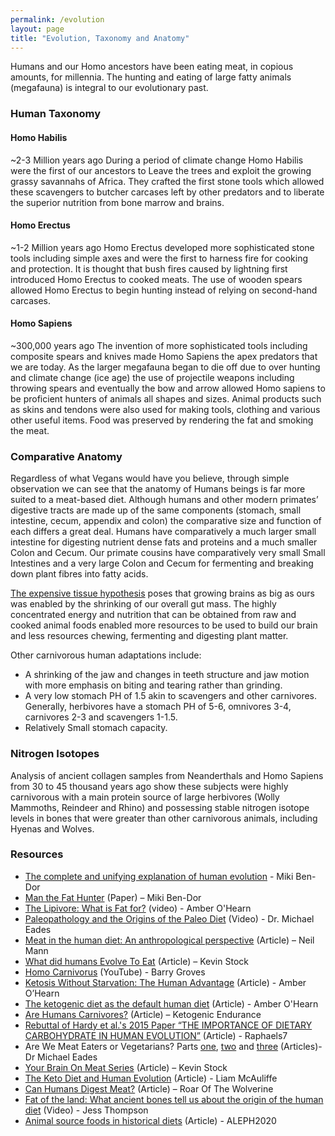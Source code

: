 ```yaml
---
permalink: /evolution
layout: page
title: "Evolution, Taxonomy and Anatomy"
---
```


Humans and our Homo ancestors have been eating meat, in copious amounts, for millennia. The hunting and eating of large fatty animals (megafauna) is integral to our evolutionary past.
### Human Taxonomy
#### Homo Habilis
~2-3 Million years ago
During a period of climate change Homo Habilis were the first of our ancestors to Leave the trees and exploit the growing grassy savannahs of Africa. They crafted the first stone tools which allowed these scavengers to butcher carcases left by other predators and to liberate the superior nutrition from bone marrow and brains. 
#### Homo Erectus
~1-2 Million years ago
Homo Erectus developed more sophisticated stone tools including simple axes and were the first to harness fire for cooking and protection. It is thought that bush fires caused by lightning first introduced Homo Erectus to cooked meats. The use of wooden spears allowed Homo Erectus to begin hunting instead of relying on second-hand carcases. 
#### Homo Sapiens
~300,000 years ago
The invention of more sophisticated tools including composite spears and knives made Homo Sapiens the apex predators that we are today. As the larger megafauna began to die off due to over hunting and climate change (ice age) the use of projectile weapons including throwing spears and eventually the bow and arrow allowed Homo sapiens to be proficient hunters of animals all shapes and sizes. Animal products such as skins and tendons were also used for making tools, clothing and various other useful items. Food was preserved by rendering the fat and smoking the meat.
### Comparative Anatomy
Regardless of what Vegans would have you believe, through simple observation we can see that the anatomy of Humans beings is far more suited to a meat-based diet. Although humans and other modern primates’ digestive tracts are made up of the same components (stomach, small intestine, cecum, appendix and colon) the comparative size and function of each differs a great deal. Humans have comparatively a much larger small intestine for digesting nutrient dense fats and proteins and a much smaller Colon and Cecum. Our primate cousins have comparatively very small Small Intestines and a very large Colon and Cecum for fermenting and breaking down plant fibres into fatty acids. 

[The expensive tissue hypothesis](http://www.scielo.br/scielo.php?script=sci_arttext&pid=S0100-84551997000100023) poses that growing brains as big as ours was enabled by the shrinking of our overall gut mass. The highly concentrated energy and nutrition that can be obtained from raw and cooked animal foods enabled more resources to be used to build our brain and less resources chewing, fermenting and digesting plant matter.

Other carnivorous human adaptations include:
- A shrinking of the jaw and changes in teeth structure and jaw motion with more emphasis on biting and tearing rather than grinding.
- A very low stomach PH of 1.5 akin to scavengers and other carnivores. Generally, herbivores have a stomach PH of 5-6, omnivores 3-4, carnivores 2-3 and scavengers 1-1.5.
- Relatively Small stomach capacity.

### Nitrogen Isotopes
Analysis of ancient collagen samples from Neanderthals and Homo Sapiens from 30 to 45 thousand years ago show these subjects were highly carnivorous with a main protein source of large herbivores (Wolly Mammoths, Reindeer and Rhino) and possessing stable nitrogen isotope levels in bones that were greater than other carnivorous animals, including Hyenas and Wolves. 


### Resources
- [The complete and unifying explanation of human evolution](https://www.paleostyle.com/?p=2212) - Miki Ben-Dor
- [Man the Fat Hunter](https://eatmeatdrinkwater.files.wordpress.com/2015/04/man-the-fat-hunter-by-miki-ben-dor.pdf) (Paper) – Miki Ben-Dor
- [The Lipivore: What is Fat for?](https://www.youtube.com/watch?v=xAWReEm4l0w&t=145s) (video) - Amber O'Hearn
- [Paleopathology and the Origins of the Paleo Diet](https://www.youtube.com/watch?v=3fewDdSUSwg) (Video) - Dr. Michael Eades
- [Meat in the human diet: An anthropological perspective](https://onlinelibrary.wiley.com/doi/full/10.1111/j.1747-0080.2007.00194.x) (Article) – Neil Mann
- [What did humans Evolve To Eat](https://www.kevinstock.io/health/what-did-humans-evolve-to-eat/) (Article) – Kevin Stock
- [Homo Carnivorus](https://www.youtube.com/watch?v=qn5zdWucv6I) (YouTube) - Barry Groves
- [Ketosis Without Starvation: The Human Advantage](http://www.ketotic.org/2018/04/ketosis-without-starvation-human.html) (Article) - Amber O’Hearn
- [The ketogenic diet as the default human diet](http://www.empiri.ca/2014/11/the-ketogenic-diet-as-default-human.html) (Article) - Amber O'Hearn
- [Are Humans Carnivores?](https://ketogenicendurance.com/2018/06/22/carnivore-diet-are-humans-carnivores/) (Article) – Ketogenic Endurance
- [Rebuttal of Hardy et al.'s 2015 Paper “THE IMPORTANCE OF DIETARY CARBOHYDRATE IN HUMAN EVOLUTION”](https://raphaels7.wordpress.com/2015/09/19/rebuttal-of-14-claims-about-metabolism-genetics-paleoanthropology-stable-isotope-analyses-in-hardy-et-al-s-paper-2015-the-importance-of-dietary-carbohydrate-in-human-evolutio/) (Article) - Raphaels7
- Are We Meat Eaters or Vegetarians? Parts [one](https://www.proteinpower.com/are-we-meat-eaters-or-vegetarians-part-i/), [two](https://www.proteinpower.com/are-we-meat-eaters-or-vegetarians-part-ii/) and [three](https://www.proteinpower.com/are-we-meat-eaters-or-vegetarians-part-iii/) (Articles)- Dr Michael Eades
- [Your Brain On Meat Series](https://www.kevinstock.io/health/your-brain-on-meat/) (Article) – Kevin Stock
- [The Keto Diet and Human Evolution](https://www.doctorkiltz.com/keto-diet-and-evolution/) (Article) - Liam McAuliffe
- [Can Humans Digest Meat?](http://roarofwolverine.com/archives/412) (Article) – Roar Of The Wolverine
- [Fat of the land: What ancient bones tell us about the origin of the human diet](https://www.youtube.com/watch?v=iSCV_XFcVPU) (Video) - Jess Thompson
- [Animal source foods in historical diets](https://aleph-2020.blogspot.com/2020/04/the-role-of-asfs-in-historical-diets.html) (Article) - ALEPH2020
